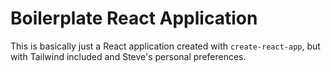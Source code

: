 # Boilerplate React Application

This is basically just a React application created with `create-react-app`, but with Tailwind included and Steve's personal preferences.
